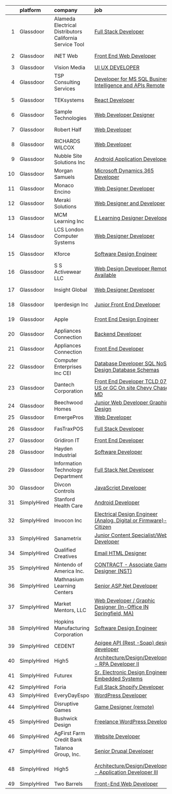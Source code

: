 

|    | platform    | company                                                   | job                                                                                                                                                                                                                                                                                                                                                                                                                                                                                                                                                                                                                                                                                                                                                                                                                                                                                                                                                                                                                                                                                                                                                                                                                                                                                                                                             | update_time   | location                  |
|---:|:------------|:----------------------------------------------------------|:------------------------------------------------------------------------------------------------------------------------------------------------------------------------------------------------------------------------------------------------------------------------------------------------------------------------------------------------------------------------------------------------------------------------------------------------------------------------------------------------------------------------------------------------------------------------------------------------------------------------------------------------------------------------------------------------------------------------------------------------------------------------------------------------------------------------------------------------------------------------------------------------------------------------------------------------------------------------------------------------------------------------------------------------------------------------------------------------------------------------------------------------------------------------------------------------------------------------------------------------------------------------------------------------------------------------------------------------|:--------------|:--------------------------|
|  1 | Glassdoor   | Alameda Electrical Distributors   California Service Tool | [Full Stack Developer](https://www.glassdoor.com/partner/jobListing.htm?pos=114&ao=1110586&s=58&guid=00000182d3d4597e97fcc4e2a8ebae7a&src=GD_JOB_AD&t=SR&vt=w&ea=1&cs=1_5cdca3ac&cb=1661411285720&jobListingId=1008077600908&cpc=853DEF62E69EE75B&jrtk=3-0-1gb9t8md4kui7801-1gb9t8mdkis1h800-e04a057f739591f1--6NYlbfkN0BtiBFi5YjP9ZVgmQsnln4xr0GV7s8VhvV0dPSb0dDBpUVf9aD_j55-KmLt9VUN1B3VlF8AYb3eKTlNrhTPoaNnjdDqE7L8g0RtbNykKr2ETIr-hP8JN_tbixVwPZ7PxVba5Ar6ODt3mDYJ4kPR-1ceqRzPW9Bz07uROl44aU4qPfuZdF83Dc6vRcRDoefVh4N5VyXgkLcbsCiEG9SLQD_TdqXSahm8uiZTx0XVA5yR0cUnP2zHzfvlwhc65NHKT4rhA7ErYLcrny1rx2n0i6iHutE28ZYSv4QPb7YfbIGw7arfBcP4oX6w7CKCAjVqWj9Q-o1Gm1oKEUL-DDALgCw8aK4bVgQo7dg1G5XI2GYiNkXNw1mnKDe_shfG6rCJ4pBd3w0kz93GvbZFVQlMwuXNsREu6K3RbRCrmKhoaD0-i3dM6WVaZhMuwVxOXh53dB8UkReqKWlbMa_CBnSKernlI592Sbe0S10PD5B1LbPjrHKACb9VgjNf_-JVPP-MQyWIyvXmUr88NTGhQUdn6ff4Lkv4_9mQVsiIKimE4PCbEHjB8OGBcpqX)                                                                                                                                                                                                                                                                                                                                                                                                                                 | 7d            | Hayward, CA               |
|  2 | Glassdoor   | iNET Web                                                  | [Front End Web Developer](https://www.glassdoor.com/partner/jobListing.htm?pos=116&ao=1110586&s=58&guid=00000182d3d4597e97fcc4e2a8ebae7a&src=GD_JOB_AD&t=SR&vt=w&ea=1&cs=1_fc48fd8d&cb=1661411285720&jobListingId=1008076715423&cpc=C63BD00756FD6F58&jrtk=3-0-1gb9t8md4kui7801-1gb9t8mdkis1h800-e1afe08bf094d9c3--6NYlbfkN0D4nuovUOU2dPryPr7-xanE7ZFWASvaSyNm3BqXIbrO0npDAFoAgEQsIqhxzWfd8G1kl1grHJh7g2HREcdzD7LBxgPRZeggaHYtWi60JnumK6bENs7eqncqBihIPEPLH3R0U1ECBzjNcoZl_rX4BoRnl5Toa5PfKd3LVBcbntWZM5T9bZqSaYpCsIpSkS2OWyJqYx3K0gTpBH0uLJDnbjL-3aotwA6LObkd23EqtnXWGTWuY64qVd4I5SrhIm7b5SDUGsHYvF2c6zyVygq3ipK7PI0uKjfCA2zr5WRfFAN6HmUqOzKDOq9xw3KppyNG-mGyYRfe5v1G6S0PNEhIPmEp6RSqun1Vdd0M0j0KyZWxzWhUdWtfMwv6d9qGcb-b-vtIcM9jqZoS59vnLuDMsIY237bTAyVMwTkJD19892Dj47dzNgX3MM4IdfzugIhcwW6FPj6F6eHgFiICvJ30wE6XrarMeOgxPlw0tn_-_HC8iFfs81ThiUu2QtsOgZDlBzk%3D)                                                                                                                                                                                                                                                                                                                                                                                                                                                                                | 7d            | Waukesha, WI              |
|  3 | Glassdoor   | Vision Media                                              | [UI UX DEVELOPER](https://www.glassdoor.com/partner/jobListing.htm?pos=113&ao=1110586&s=58&guid=00000182d3d4597e97fcc4e2a8ebae7a&src=GD_JOB_AD&t=SR&vt=w&ea=1&cs=1_b0b2cb5f&cb=1661411285719&jobListingId=1008076773300&cpc=44CD5376B8534B8F&jrtk=3-0-1gb9t8md4kui7801-1gb9t8mdkis1h800-19e53a7268198236--6NYlbfkN0DJ_NiDUn25TsccfMtQS5fdjkwEhZVGunI1iGscaADDmeKZjuEBMFajJPdeEwlP8JM_spvMmEgpTvnNBYsMiRZTChNUBQxgLk_wvenGH_0Io7ODJ7xufOapiQlj99C4-CjlOdkmoYVWw9kzIGMJ8BpB2mZbGeZD7OJMVejfeoS3_xsH2xP4qKWnBXClKuiDeZzVusKUGWWyaWpMfHU6pjFKoxK_PLxIgnshAVHdMxerF4YCx_XIMwjXUtgjEIA_nwju09t6NgBSAVElNMlo6iPU6zdAw1i46GNlyrE6bdvc7--QX2zYIIBLHEyF9BRYWaxfWcCOWYpXf6ZdBId92atOuBweEM5xuluD-1mS_19TBU1xffXboD7vE2hAMlb7SMSH0WId4YsaADzdLzIfRjOnBNdg_zVmzYgdfvXX10j5JBuD-beCul1cD_-YTvF_ib4yc5xuB9a_FZdvBdXBng2Vsz30SvDqU2c3-xmHIncxWttHbhv9T5P0-XrstI8agsM%3D)                                                                                                                                                                                                                                                                                                                                                                                                                                                                                        | 7d            | Remote                    |
|  4 | Glassdoor   | TSP Consulting Services                                   | [Developer for MS SQL  Business Intelligence and APIs   Remote](https://www.glassdoor.com/partner/jobListing.htm?pos=118&ao=1110586&s=58&guid=00000182d3d4597e97fcc4e2a8ebae7a&src=GD_JOB_AD&t=SR&vt=w&ea=1&cs=1_a0c12650&cb=1661411285720&jobListingId=1008079356393&cpc=A0637F14311B9419&jrtk=3-0-1gb9t8md4kui7801-1gb9t8mdkis1h800-bd99734cef067c1e--6NYlbfkN0DzaDHVbxJ-LJZej0v9fk4K-FwNocoxjQ_zxp68kPBvcnDJ4c9ythlAUBu8b3Z-79j6E14UJ8YkjMT0MrGFsGU20423JstuOCQErLociKt6JkSuSpuM86740DKFyApRd67Q7Q_dOopDyPGjlflDonuP1NMhuNcRYJ-bWkHjg8OUjSbi26lMQynJqiaV59BpbbzHpcIjDi9kxCgsMf0p2RfSWXisHmvmPP3rIQUEFmBOo6CW3aUy6p2eZj_saKIKyw-qTYLazS6fkYvZGpuK7m1RXWUifzg9RS93db7yQ-p1MNgpBFuJvKvqks2vBioQMZyJhsbBGowfu-ci-RPlWoHoYuC0dWb19VQPgzFhc6eYjbEFswdkA7sCq1LEdQOM-Smizh0Sn-kIHvlcLblp4tqN4LbgQbH4RrBvYQU6BJKi84QRaoBiTsRnnM7uEx0BThnSAcYjNVtYHHqGTvtWgw9jYDVohEYjkWuys46YIF8qkIF-Ix6V7R1A638f9MGoahys9JcgofnZ6KcUnerDHREu-H0hEOLgGjqSyHKd-Gmnqw%3D%3D)                                                                                                                                                                                                                                                                                                                                                                                            | 6d            | Remote                    |
|  5 | Glassdoor   | TEKsystems                                                | [React Developer](https://www.glassdoor.com/partner/jobListing.htm?pos=129&ao=1110586&s=58&guid=00000182d3d4597e97fcc4e2a8ebae7a&src=GD_JOB_AD&t=SR&vt=w&cs=1_36eba056&cb=1661411285721&jobListingId=1008082342317&cpc=A65DF3A704A48F9B&jrtk=3-0-1gb9t8md4kui7801-1gb9t8mdkis1h800-4f1a71afc4f658c4--6NYlbfkN0AuKz8EBO1xHDEL7V2YF9xF3dC_I9B9i-Zw2Jh8clPMK3KTieKealHQySFBD4L6FvPWOjxKfijNhfa78DfLQ1NcVEp29aYEWvtVi1SPl7xFNIAjb1LrAC5xrvKbhkvSvsjLHlsZuLpy7oOZ1pRwvfROdjcAYVkcZ9etmb934wta4PMxynN_hm2tuO0U9pYWoR7AwzfaJFAT2ROAfv6YK4EuPsUz7j-fU485U-PV3qtQLWQoad8-ph0NTZns4YalVtuPPve-Bwk-AN7i_mvucwaPihzTwqpatlVFDh4RI0rHfArkFfx3dZo7s0u4qv9QTfFwMd7-i3fzujwK-nOaTjJdZ9s_YYuMsVJ_lABC0_zKbAMlhjLw_tVTS_f1M2ZHf47uMd6cS1pTr5sgTvVAmHm63Gew2K3sA-qGWnP0gB4A-SZAbHvadm-AohgdX2gJwa_sAklpu76ic8gVgDWm3m0PlM0sx6mLRLeeiumMPBphl_LDuF0O2IwfzNdJkOvt_M7zGgvIXDsglzJITVoW2r6MeYvnCjPGwwmv_a7ZkdDZgUSwObMjCJAHi0NtKbjXeXP0oZpQaliYuS6-_WQmESSZRqWvQlUNi8Aaolpd0RKOzw2Vt--IsgsiqkEVsMmZ8NrKEgHwaDdOzwfySAY3p4SlcaSCPyCaGoprVBduFtimfkaqbTRE0_xLRWsnnZpamOexlNI2zJRILcOEjzNSB3DzVTkA9SnZBzHVFXYn3r1XU3ow1v2I0cYU8jDt703hD6YHOZp6jX22yc3Su49A5Aa208itQEcpX-9HAGqPfg4ZyHg_Bh8QlG8y70RjmhKcoJDU86FtEi5QD5QX8e16Q9yXzUNC68UTWvp6aIvRnz6jqnZZiphEYalarhGFHgvLgEfJZi-SApJX6qfFvF8OiLNV6m8z_LYTCNXX0FOZwQdsCQ%3D%3D)                                               | 4d            | Mooresville, NC           |
|  6 | Glassdoor   | Sample Technologies                                       | [Web Developer   Designer](https://www.glassdoor.com/partner/jobListing.htm?pos=120&ao=1110586&s=58&guid=00000182d3d4597e97fcc4e2a8ebae7a&src=GD_JOB_AD&t=SR&vt=w&ea=1&cs=1_98822406&cb=1661411285720&jobListingId=1008078578505&cpc=56C4EA4A1A191A49&jrtk=3-0-1gb9t8md4kui7801-1gb9t8mdkis1h800-cfcad52f3ccf37d8--6NYlbfkN0D4nuovUOU2dPryPr7-xanE7ZFWASvaSyNm3BqXIbrO0npDAFoAgEQsBBjUOAjv1PQnB3hwwrZmiOMA02kYqNnnHKWjfiGNMQW5EU7ErrgQUTQBKpdQ35ajdqRyVOpYt1ge-nlWBdEdOWxZg23c7O0q-QUnaWi8gZT3BRnlNxG5nms1UgSG3pAWYhhzkqBf5ih4thIgBAfx7T2rsyQMfT9GsBN1WqG01TyJ7WFzPEUHEh0zipQ-yAxIy0BD0HjmMMK5F4AZobRAeIDw0Dt_QgW7Mlpr_5vNKpRWmguwRmdeQD_y1ZQAB8q3VMUe02jrNn-7o9VhEJB2CJqR8Q4S4s72tkrVFPgDdrAIisfSeJQopfP4h4LPvXtOgJ9bjghZo52IYY0SW0gZU0q4gUjm7wKq8SbTZ4bdm7qOr6fiw7AC4zap86p9E8BBRB5JoATwiZkJbOIsqC-0aQB9ybOggTvOQ3v06Qo4qgM9USdOYcVBrPZRCBny_GGQskmt-AHAHhU%3D)                                                                                                                                                                                                                                                                                                                                                                                                                                                                               | 6d            | Ann Arbor, MI             |
|  7 | Glassdoor   | Robert Half                                               | [Web Developer](https://www.glassdoor.com/partner/jobListing.htm?pos=124&ao=1110586&s=58&guid=00000182d3d4597e97fcc4e2a8ebae7a&src=GD_JOB_AD&t=SR&vt=w&ea=1&cs=1_5ffb35ab&cb=1661411285721&jobListingId=1008091749519&cpc=5EFBB0462F9C6B7A&jrtk=3-0-1gb9t8md4kui7801-1gb9t8mdkis1h800-ccf4a3a27428b433--6NYlbfkN0CpzDdaQkua3np5pkmj49lKioZwmwxQ-yx5plwbYmV_M2ppq9rPgMqL0aacIbR4qMnlcXWuoTNZ68RyrpDQMy5IXOrqgTMIp79cFdQK4kGnKYP0HRxVs-RPFbXZnfRpaLFL86HGACT6aPZSn8BtYRQhHyYe94a3wS2a8Y9XDrDWox9P5LyD_UwPafbZ7w7TrQZPdiPP6Jx2h7N1uc0OVLDW-K7D5LQ0ftA_XAKW_5yBzjDeHGsJQl_xP4-6tgAaJ37lvY3E3wgArWU9_2mzr5LkxnwfWYP58RtF3mdH1cceD5KPTxcmgCbeu04Caz4iP7OK7J5HWc4zmjNISAw0Vza7AIIMsWl3buxg_83riNX3ebqL6DuHJYe4VPg8FEPKW1XX1-mVGvWVs0Mbp_bZn7h2fCicJtuPlrV2_p99mr7wr8RgBk-rJQIvz3bpj2fSwbP6HMYeKwG7DTf-iteuFs94eBfLJs9bFeAmoPIIWggFOjE4iQor7SOQJoF-ahveE6EKSlH3oLkliI2cz-PlQlP6zjeY6sGk5M5zUP7bKN9Un9TOzxfXQ9Vi)                                                                                                                                                                                                                                                                                                                                                                                                                                        | 24h           | Lincolnshire, IL          |
|  8 | Glassdoor   | RICHARDS WILCOX                                           | [Web Developer](https://www.glassdoor.com/partner/jobListing.htm?pos=108&ao=1110586&s=58&guid=00000182d3d4597e97fcc4e2a8ebae7a&src=GD_JOB_AD&t=SR&vt=w&ea=1&cs=1_cb9df65a&cb=1661411285719&jobListingId=1008081450904&cpc=FF950A86FEA5DF54&jrtk=3-0-1gb9t8md4kui7801-1gb9t8mdkis1h800-ae4ab351520d5d84--6NYlbfkN0ChOkzaZw4M5i8SG8WcReGC6aez5_eyH2_pm7e44sMAfesc8e6EPx66nlU4ywyPC6az_M9EiFSInG6bAEFSVlMIaPNhmx-LgXutxLjSQyr-Qu_wPGUNfHWqp9vmq13UxA8ySTpfZTm-R0djuHPxe_atlOKqcf43fkExZZXqjHwDjoBx3hqjglgeRpb71ewAyRZr4WIbehCObJIXsycuk9kR0xuERuSg3wLqe45ytp1j-QPyZ6ooHuZZYE0wgOUBlctI9-Q3SJ-Omn0iyp5g93v6pgfk7JGhnrQKQ8G75xOe3dv1onxgFUEmWVwy5Q1ta6dGPVk-5gBvmUxbLX-uDjyYY0Jt-UQuMergMBgsgBZLp0Jf-RSqGwX0G2BPmnpS0zt2CECTDDENotPCK5QpbOJW-tYNalgMCeX3JOOKsaWvPLkXJQKYHUGWnYu_Mb4Up9-Fj4GnMAT95pp2_EkNRWA2tFe44ORtiXdtMXc_ZDIuGjYtwZHAHhl8hIe7BA8DMME%3D)                                                                                                                                                                                                                                                                                                                                                                                                                                                                                          | 5d            | Aurora, IL                |
|  9 | Glassdoor   | Nubble Site Solutions  Inc                                | [Android Application Developer](https://www.glassdoor.com/partner/jobListing.htm?pos=104&ao=1110586&s=58&guid=00000182d3d4597e97fcc4e2a8ebae7a&src=GD_JOB_AD&t=SR&vt=w&ea=1&cs=1_3429deec&cb=1661411285718&jobListingId=1008088760040&cpc=61B26E8FEFFA679F&jrtk=3-0-1gb9t8md4kui7801-1gb9t8mdkis1h800-ce40f3e2a9b498d3--6NYlbfkN0CWH3ZDCGOsLWMcx0Feb4kJuHB95TvoSrmNm9lu-wIvEHhLcGa-Ut7Vg5QukrD7LobSVOIvIQ8qLLkIGbD1zCwTNqVZ5tf68SJlit1N03P43pyEq3hPsDoFPdvz_yciXo-h468qcZCpt6E-fImh0UEaDp3LWtcHfUTy9QhjF97VL1XskbC8wkxrB9Da4lrYB8b5gf_d2o-vw2ERkXVvjvj82Kxi74mkFmTGjyeRtIXkOAiU_1dKE3HB6u0rxjZBgH9AdJ6PrZ4nBkZlOVhfvPywzCEgQ2sHZPacBdF_M15xQeyW6OErAlvL71ZVZiiRI-STWPMmVkOVw4Uf2S6RriHANMPQzSGfnrVrRSiMfrsPQ9TrDhE2ClCOwgoN6ObHVB_D56byNm0QED2vLV8rrsz2276Crmygf1-M4UZz2OFkO-QF0iwyVy2LPKfjdimSsLkzAfVjzCGR7IC8-Ni3xBXViBgnwkAuaCEuv4vucRbk__4DDa62acvp-oKnL68Rlcg95p3BTgnhlw%3D%3D)                                                                                                                                                                                                                                                                                                                                                                                                                                                            | 1d            | York, ME                  |
| 10 | Glassdoor   | Morgan Samuels                                            | [Microsoft Dynamics 365 Developer](https://www.glassdoor.com/partner/jobListing.htm?pos=102&ao=1110586&s=58&guid=00000182d3d4597e97fcc4e2a8ebae7a&src=GD_JOB_AD&t=SR&vt=w&ea=1&cs=1_629f86ed&cb=1661411285718&jobListingId=1008081367623&cpc=E04C949A9101C6A2&jrtk=3-0-1gb9t8md4kui7801-1gb9t8mdkis1h800-28bf69f613eff58d--6NYlbfkN0Af7IH--f52cTUDwFMUanxXcd3NiV5wYJyzlyk1G5yREQl55-HAat8CpkxkAkMKUgpNZed8xcDHucdNZRJaMzT_jKszIc4QjzSJnaKjSailDM1T1TTiQvIVqxss748hHDCFZmzSgyuIOjVzUGohVAr7tcrrB3_uD6P6N5qQraC_D-lxehfgZFwFZoHw_WaFPqStXDnaZJeyqM1gtRNFRfysoB2dk5sdxPkH6z6KjQRabUTA7h4vx2PIMNsewlVMyIXqT9tzCE-8FYzZPKZIsRUcCFz-FH2t6kIURWiKrV3QrzkLy6lLdbHBtGaixS0ihGX7dY8x3FOaRyR8ihqFNp70rwzWvKUuGoKzgaYfAmLdIl8fmRGBUZ9RxK7GYDd9WKb58kvsJsHGRuN6XIeLFLIxuxgHKfJP9H7K2n4FOLZJ86BPhsGVEn6ilySZwmj-KE78fYutFam0TwyJA38CRfAI-UjttpSbwINWcMU50jCRBJWxNPn5fTSGgCnFDfPotTk81AzMwVi16w%3D%3D)                                                                                                                                                                                                                                                                                                                                                                                                                                                         | 5d            | Remote                    |
| 11 | Glassdoor   | Monaco Encino                                             | [Web Designer Developer](https://www.glassdoor.com/partner/jobListing.htm?pos=119&ao=1110586&s=58&guid=00000182d3d4597e97fcc4e2a8ebae7a&src=GD_JOB_AD&t=SR&vt=w&ea=1&cs=1_5f5e319c&cb=1661411285720&jobListingId=1008091364441&cpc=2F9DD8B511C89582&jrtk=3-0-1gb9t8md4kui7801-1gb9t8mdkis1h800-25b4361944f0cd99--6NYlbfkN0CVjp8eQq2X8g-c-TPDKEngJVNhygRZI_sRmDZV1i0hlN6T9Os67wfurc3Qg-jtRQVwwIA6LhptFSik3FK57NX9snbD0o-k-I-zuCmLGGOrZ001r-IChtRFaDnq_D1EE_z7klA5UaK3dZ8NJpaPtHHh6etMDjzcKddDTdmOBkwQZIn96XQViYrQvSMtQpTRyd5J-EfGxRcHNKC9gkiilDghD2n-C_6WesRDoIBp2_hJxxaE_eTQFlQoTpDzrRP-htff132kNUPFl95dBZHVi-e4y23vKKTb_1_kxRh8MObVLl6HG4qjCqG4UUChxJSjiPlulZiJK2mOuQA6hXfhB5z6zJd3Uz204wsq1ewDxh7thkzEPSPYcEXus8Fn-fh9T1rPYePuD_vS8RDaD_kVCgjoiXtla9Hf_K-Wz8y0WDNde3Az2P0MaUIVo_8KwFICTs0IWRpGPLsGHeskZ9EosczaaWozykyMUHOPsWb8y4R3CmLrvyKtnzshYA4MQuNoOSmF7rFzi2URKQ%3D%3D)                                                                                                                                                                                                                                                                                                                                                                                                                                                                   | 24h           | Encino, CA                |
| 12 | Glassdoor   | Meraki Solutions                                          | [Web Designer and Developer](https://www.glassdoor.com/partner/jobListing.htm?pos=125&ao=1110586&s=58&guid=00000182d3d4597e97fcc4e2a8ebae7a&src=GD_JOB_AD&t=SR&vt=w&ea=1&cs=1_e7ed19a9&cb=1661411285721&jobListingId=1008081345836&cpc=AC285F3A3ECA6BB0&jrtk=3-0-1gb9t8md4kui7801-1gb9t8mdkis1h800-20fcbee1eb88c48d--6NYlbfkN0BWi3eEu-Q0UpxkIUpdrJzmOxHi_XGcoZO2CjQXftiTGI9fTokWfZjTPkpzgBplrcMHEj60FUOAAjJF_SEv7CdTX2l153xa5mQfM55bnHf2pCufnXbA_nbXhgULVW4M0NFEb8U0XItsl9xVUnBCmHEpoi_IUS2Qom6lIOV5pTXvIXF_NF9MsHTArhePxnKDA4p8NGQHNL_J6aCIZIiCGZJBfJhKEI6cYba29HZ73cXhe9r1yRsi0m6Pwl0XVv2CQMJlJStYw11EJf5E4b9NGxs7-GqeKRRN3z-wJ1fSdduzh5HCHAay522UxpUN5h1wBDrOJLHII_jqrnIz2cocE6MZN7sDFcxdZMtxtLGvqtm5s5xIfA7vhNFu1air5CrhDWwiPUZ8uT7zY57bMLyLdsxsL6dRpLRuTy1xgJSkkn73BJkYA8XVpGKj-9PecGZxbi-ES1Q8MDhQ0OOKfLeQ7nvRS_g9EMLaHMKsX-UNyjXDTn4lVyQ7XGllpKgWxswR0vbiBFiyGuORTb05EWCigucof9837GaZjng%3D)                                                                                                                                                                                                                                                                                                                                                                                                                                             | 5d            | Remote                    |
| 13 | Glassdoor   | MCM Learning  Inc                                         | [E Learning Designer   Developer](https://www.glassdoor.com/partner/jobListing.htm?pos=101&ao=1110586&s=58&guid=00000182d3d4597e97fcc4e2a8ebae7a&src=GD_JOB_AD&t=SR&vt=w&ea=1&cs=1_9ccbec39&cb=1661411285718&jobListingId=1008082470339&cpc=235F38378B0CF412&jrtk=3-0-1gb9t8md4kui7801-1gb9t8mdkis1h800-e093dac171b69b24--6NYlbfkN0DukAwDndutArnS8OT3znlJ-TW2KpK_7rZjO0LfXc6UVE5AelGnR9ziLsejJOK-47G3845WL-nyqOPIvwwCxzbIzd1tizylWA4mzeO4uWFMoNS2MJ4wx3jreRPU6y_EBGVrkmM-bQBFylKzBHcgWqRFDh-mbn-fe1sydovqSFLj-GKTVaIwLHQQzq3AhKTvCw7HoGbiFg0stQsGP8SRcn9BYQz7Xl8klR4jFynmR0zwDjdfS101aSze_PQazYRMQ3hGQ0Nwr_x4ofyHyjOakDiEjCx6Opin4jzQS7AU_hzBDT-BVU9CDi4IyDyex7VoFuvVc78TBpSIJRWnTYf6xY8MBs_BDl5-MZxorPg7v9t7angPfjDLgzABX8Vr3Ia9uxgyJtDfTVaZmwF8M9-54O6p7bL7zE4vSYOSUw8vkumuXk5yLxLX-mSI9_wACEP5Eu-nuxAluPIrxfPnb31SHzoCWNxDs04B4Xql07sFClOwihsaPFtmt9F8SOvHy4xApzGKL0B77Lx0zA%3D%3D)                                                                                                                                                                                                                                                                                                                                                                                                                                                          | 4d            | Madison Heights, MI       |
| 14 | Glassdoor   | LCS   London Computer Systems                             | [Web Designer Developer](https://www.glassdoor.com/partner/jobListing.htm?pos=115&ao=1110586&s=58&guid=00000182d3d4597e97fcc4e2a8ebae7a&src=GD_JOB_AD&t=SR&vt=w&ea=1&cs=1_458da196&cb=1661411285720&jobListingId=1008089434599&cpc=6BF42D0955AE9A34&jrtk=3-0-1gb9t8md4kui7801-1gb9t8mdkis1h800-c5af3770667fa8b2--6NYlbfkN0CckLY1Y7Nzm7RAXoTq-bvgsovIKUj47znE7HlWw5vlrDWT7l6GaPFsZiavTqzdiZepbjqTB8tNII1euSfCslzRMne6UsC1cS9h_c9LO0VzmCtJPcA58nlToXyTIMF1z470Gu5bXTtmtld0XZNuDaSTSlq9Lsv4rur2itJV92kW2Tizz3Z4A6us3REyE5eRPpZj6cXGa-jWaBmcGHCb2333JCMjIfqGdZkGqQW2c5C2SxA4D2lVljOZFtqL1LtXEfRTwQ0yWv2YZfUBDhPVdeBRRQulsYUxMQk1h7IGUDon6_5aQHntOsS9hKOdCPajMwRqTQoCYiDM1IpkyM61i3Zku2Lk6DFREzWbJXzz5fv2vcLin9Wbzn-IooyCf7aGvzPIcr1BKHNtKu0RiB_CX0TuTW9gvL6SWD8EIEdikSZWO0ChykMRBH8ioOmUSgVdKu_OSoAxGcr77vk-sZhI1QP5_UG0FtUOo7EOk5tkDuXJH53iNeMdfFa_rHC8S69B3l6Uj8S58kG-GSvMGM3QEv4PrmvMDCFTuJ8AQ8gEolCGzhRlkh2CKsRwDUQq8y-hDbXYfKZ-pf4-mtj5pH7itjbjgVXtWz_p7Ucrs_slmjEtKUlIiOM3QOp-XKvtMrtnY3yJKpx-wBAThST5RLny07X-x8w5cUYuFb2su7a5KbdDlqDsjRTxJE9wJ3q9dQBI9VZeKxL_lJqATxVfZTmWiIsX5yImFyVwJ9m4mdoIuGX_2chxUweIHoMEv_URQTBRH3w%3D)                                                                                                                                                                                                                 | 1d            | Cincinnati, OH            |
| 15 | Glassdoor   | Kforce                                                    | [Software Design Engineer](https://www.glassdoor.com/partner/jobListing.htm?pos=126&ao=1110586&s=58&guid=00000182d3d4597e97fcc4e2a8ebae7a&src=GD_JOB_AD&t=SR&vt=w&cs=1_34e91394&cb=1661411285721&jobListingId=1008086231004&cpc=39A4E8CE329AB187&jrtk=3-0-1gb9t8md4kui7801-1gb9t8mdkis1h800-5caa10db12f5aa66--6NYlbfkN0C5IatSLh_Ak1q39eQQoPIxD737RW9NeiYGvIRXkrLjEBkC4LI6KweF0vk9JRHgKW-xh_tDPnsT3uvUdyZ7IMlUnPrF7AeLtcyaVXZQYPpPAM9euzfCne3xK4_hKqzTgnuHwFpsjQPslKN4c8n0X2Y1q7Af35WPntw15iG7R-VeWtoLTlkiZwCiyUAD4zVUFuNprDJ-Q3Yhr57_1hgZHH2Q4Xl6B8sNUglJHBpWVckiwiBdNZ26ZEV83nB27wD85HV6Qib2UV__tUcdx1Ln1vXqtWXUg9213q0-qkebObIISpGXuycEHo-NMS4daQiJrJ6FE4nkhVBcY9VDO7nap91hQVvectst4Ep7IFB2raRv_vs34MfISnIyv96M2Q8HFP4zsA3n88f7lfXCwx6Mchn22ypp6kny37hiIVMSVIaYQgSkxhcYBoDatR2ci8rnqxCTZUqjaCIub24LxpgkUFmUiVlGiwAdHHrgb_iCtNmJXbf7pa30R0K-L4pdLEjLsP9zV4uweax5NSDLHS8zZInlepfKxMNHhOJJl_OBna7qtD8118or-jO8ia6CZ-qGdHRt8AvJHQya5CRgu3puVtPx5k4jCclDW6HZGbUp11YDmg%3D%3D)                                                                                                                                                                                                                                                                                                                                                                      | 2d            | Redmond, WA               |
| 16 | Glassdoor   | S S Activewear LLC                                        | [Web Design Developer  Remote Available ](https://www.glassdoor.com/partner/jobListing.htm?pos=117&ao=1110586&s=58&guid=00000182d3d4597e97fcc4e2a8ebae7a&src=GD_JOB_AD&t=SR&vt=w&ea=1&cs=1_5b0a69b3&cb=1661411285720&jobListingId=1008081606232&cpc=FAE5E775D180B2FB&jrtk=3-0-1gb9t8md4kui7801-1gb9t8mdkis1h800-11231ee6cd76ebf8--6NYlbfkN0Ajr136nt6A_LHOZ7dazkZBMRVGXfFx1UH3hXSlGZi78qV2vh4IIPaG56QxCFgA56BGxcurypYQkBVspfsnTZJRG1jkpX72_XzffxBJorsT2OpLdH8jKJAKJqcGF31IQrDbUVhb_4mUmFjSEoC_puvAy6im2C8FJQNIGTPivGcq2Xp3QWDoD0YTXqusHQnNuVfLov6vtLe5iVpX9YL9NlSaWCEFlzuQHdLlynyIKx9d4crLBB1B6qP6ePbJaPqTLqw04SfQsYzTEedGP_LUVTjrtEld-JSbHicUemHBd1cJcY_arlQd8PbSshRIDHdsqTbwzumCC7PrfEq2Ndcgd_IUBBwcG7UuyfYVkpQmtlwd8KnC0-my4w2A6G4v61uL8mga01kUaqnoU5mMtUpp3hRyXnHPRyZIxlWfpcgVVcMxgYV_YC8LqHI5ZhmCfkhRfitbsTAgJmbk4WlBMijgEE7C6MCAY9jA1mzI0SgueNZtBDD2tFJ-i7qCB5N-2pz_9TDnewq1sMjm9_grPqtNcswyonD_g9qZAncbk6zflyfPEy-qQpxsasR4ldLt1eaj30TIBrNj_bgq2Cw6sMXsULIpDRUfyLeZh5_iaDon91XmjlNL-VhSHnDh2FQ1brZJeY1pCq_z9Q2nri5qimk6Kx8cjaU1VyzCO9srvFEAXX-E66BreEBips3AHAYwU4hhdRpjrzWAR9wrkprj7m2kxcz3A5NivPHAPwDFmVtVPSChYQB8xs5J1kCr6ft76pdnDi0%3D)                                                                                                                                                                                                | 5d            | Bolingbrook, IL           |
| 17 | Glassdoor   | Insight Global                                            | [Web Designer Developer](https://www.glassdoor.com/partner/jobListing.htm?pos=128&ao=1110586&s=58&guid=00000182d3d4597e97fcc4e2a8ebae7a&src=GD_JOB_AD&t=SR&vt=w&ea=1&cs=1_2ac688b2&cb=1661411285721&jobListingId=1008091208385&cpc=1CBFC3E34E2A31FF&jrtk=3-0-1gb9t8md4kui7801-1gb9t8mdkis1h800-096e8a0cc82cff96--6NYlbfkN0BKkHZu3wF05EeDimN_p6sYpKCMArvwa95YdH7UpkaBCobj99dZAfyu-RdhhpqQts8jrjn6oE_J_tCSd5pdIY9hTWhsiwlD7BAzoGfPF8vF2d5XWCY96HDP_m5erXNmPFmF1TvBRrKyyZyUZt0AxRyH_4Oghb-2zPN_ZUDXuiZ_Wz7FvOPiwNJEw-BuChnPk-RBmqZ4N4e3b4ONXEgseKJqxRXnUIdF_xnUBgd2hjA1mlVx-_QlIUFfhn0brP9lHQHmWiSrMy3j49EtGFmLaTJwAnjRVRDV8PZYR27wwT2F2DyTd0K53Vpj_VswXoR1Yeg-v-0-4spN39RODaypEPQRaWqtctYQibhGMXp0riwvQMMPrNw317ikttdGhPFZPYuKGoyKtORUNlXqNEODWcfPeFbe-qlj615ogI0Y1h5-TmMb4LY5teg63ZqHGU59JkxF7Cp3NPJ538L6qeAruxFAcBAVX-eMKd5ZeuMtYHYkmnQJcST6onW3yZwN-2BwneLh-ShAJQwCP_lW3a6CSxgs)                                                                                                                                                                                                                                                                                                                                                                                                                                                               | 24h           | Fort Worth, TX            |
| 18 | Glassdoor   | Iperdesign  Inc                                           | [Junior Front End Developer](https://www.glassdoor.com/partner/jobListing.htm?pos=122&ao=1110586&s=58&guid=00000182d3d4597e97fcc4e2a8ebae7a&src=GD_JOB_AD&t=SR&vt=w&ea=1&cs=1_7008532f&cb=1661411285721&jobListingId=1008076174801&cpc=6FC5BA77C9A4CD78&jrtk=3-0-1gb9t8md4kui7801-1gb9t8mdkis1h800-2ad2fee59a03fa89--6NYlbfkN0DzF0CVrooXUH6MVsxBE_ByJURBFSbGbt3xOo-4yBQ2fysayiuxINCpLC2NQepDjzcjscP2D_sSp0A-SgJ7Zm96ntDX9y2YcpYeOW8uOEEc1aVU-utn-EGiN7KWwPXE-e06UgSQVWq7B_t2H0LpRiJoxaJTNbfw9xCCCZrRhE67ZQQMqSuf4CcXhTOBOt04_4F5bWRoVKN3LPSLIQEZZvTn1olEz_VMOrmV1DmEhCD_fEZPd9h0l2AygBOMD3e0w4r4Ea5DRVw-5MIQD8C8-QfpHpGwcO2W-Wh-6T8rt9yxoFbGYwi82uITFbiEUKyliioJ_nEorvMs7MpkEs5WCykC6NDXnCF7mQe4WKVL458PwGrE450MRRNwwRqiSZvmuhOEDblI1v-xT4cGRaGoKBH1gFPUCE-_uGXG1wf4YNYtx2dZhfigXF3mNB74I_4TAZZNFnrFiEavv7S7b6CRzg6NI_buptu_fWT7eSrn3pS-c0n8CyUKOQQ6NKLdAvuO6ew%3D)                                                                                                                                                                                                                                                                                                                                                                                                                                                                             | 7d            | Norristown, PA            |
| 19 | Glassdoor   | Apple                                                     | [Front End Design Engineer](https://www.glassdoor.com/partner/jobListing.htm?pos=121&ao=1110586&s=58&guid=00000182d3d4597e97fcc4e2a8ebae7a&src=GD_JOB_AD&t=SR&vt=w&cs=1_cf7eb112&cb=1661411285720&jobListingId=1008077467977&cpc=3DB599BF2F4828F0&jrtk=3-0-1gb9t8md4kui7801-1gb9t8mdkis1h800-125b558422a298ef--6NYlbfkN0BvKrLyj5gPmtZO9T8euul8TCxuuKNOtzRJOomxnwSEodTz2Bc-sPZlMlNbJQ5kKAsXTZRUchZc3s37x7LjGQggA6t0QfDnSvVh5ir5OLbXS2vGKPQFR2zm8WTIPqr_kQ7Azqg0H76BZjyhoBttTBW05EhoP3j7o9-Y-nvO-dXRKgBkjO-jMa7U1SsS3YmysiNzyEi4azkg34N-s0RCS9YSplbGVlZPA7wceNkvROXICdMKCq8oe2W8BadLP3aJot_O_VzKykr3ks1yeu_H-uaGOr6uhNVpBVi7tHoLmWBzZRAhkrQVy8drole1uTvjLSV4VRDypYJ4duyZwbQtrDiUXykclhqnG-7uC4HH-NUxjRvsUuiTmyk6ITJdkKW4kfZu4JIOLb7l-DDbdubgfXk6uWXHk3yD847wjECVQ6ZnN_eOoxB1oWbM_2amL5qIstKxTGOMeZFqG1w5j_SXIXfQlfh0LXP348AnpERI0cilgtkavY0DON702JHVmvbyaTZ7RM0mIhbuhYi2dRmr-j1b6h_NW-5IJM5YRuqkm1DR2HOmC52X-4nAOoVDJJeBkLGIy2Fg8VJ3MmS0SKJxTo18fQF27K6p8ebM2HlGmRdpkB39C4RL_JkHdyKphP5DEZJAjgctbDey-yy4hc_N8phDa99rGc6XKa2xGbf5-joeBA8qtQ5pSWSXyvJg6lGgltC2rhuN2Kx00rILpFDjLhsRZl8wlog511TfhX3CKFmFNYJ_n3Mx8y6UGmnA_1-JejMJpNQLzPz4UZzltG_VTJbDCWaj3tfLSn6PboZfcmCUi3_bwva5kL29pZoPIWbYAd8-n9AqImLz581Gin2OO5DxTNSJvmGjdPVxpWxWwhk8a8_Piw_YCdD7gXlE9E0LPa0eXuc2COpS8nstyFOdLkIPHDI7jBg8Xs67VUQ7BDUEed1BLlRmDl6nrY5T1AH4RDB0xrCO_3T2lfz0FUhpQHjt) | 7d            | Beaverton, OR             |
| 20 | Glassdoor   | Appliances Connection                                     | [Backend Developer](https://www.glassdoor.com/partner/jobListing.htm?pos=109&ao=1110586&s=58&guid=00000182d3d4597e97fcc4e2a8ebae7a&src=GD_JOB_AD&t=SR&vt=w&ea=1&cs=1_b004eb83&cb=1661411285719&jobListingId=1008082475268&cpc=6A22310A23505C64&jrtk=3-0-1gb9t8md4kui7801-1gb9t8mdkis1h800-d94ae195136ea7f9--6NYlbfkN0B7asqLSFTVh84QNhoMZnykEkqd3VzFRgpMd30Tm6Y5VENC6MLRtzzi2zK4lE8wX3F5yZJed86yi-r8FiQ2R1btV9ms6DaGXUFfg86fbcZRQAZz_vUh62oz2KPHeVafCAvco4jU766IxPY5mzh4T_g5GkgUWUbQMriTETCtSIqiQdlNZ54Iyi65F2L7aZWMJVwgfbTPKDEJ-dDpWx9PJpt7LpgjPBeSDkIwfHOCNSH_kxs3snMo6U8rxPwxp0iSIXbzPOA3dOk4P0EYrltL9nBLAn__jk_gSQTou2MNaE2Ar7QfI40yFoSg7mEJ-S2wpJQT3p3c_YzmdssrmXvY0wqK9xxj48Aes3ftHfikFGSUXpWmRLJUyBhHaHPI6e_GXOtRDctui7zq8bMWhqvO-oX31EBBDlq_ynIkBVqfDFmsFpwBK27IRvvf6zo0KQzYKZeDtmPPvZV_n9seAhNTEPSQZuhqtBsD0zSW0zR2G3BKeGlDj_L2rzgn)                                                                                                                                                                                                                                                                                                                                                                                                                                                                                                    | 4d            | Brooklyn, NY              |
| 21 | Glassdoor   | Appliances Connection                                     | [Front End Developer](https://www.glassdoor.com/partner/jobListing.htm?pos=112&ao=1110586&s=58&guid=00000182d3d4597e97fcc4e2a8ebae7a&src=GD_JOB_AD&t=SR&vt=w&ea=1&cs=1_90b3cc01&cb=1661411285719&jobListingId=1008082487554&cpc=9C2286EA3771AAF6&jrtk=3-0-1gb9t8md4kui7801-1gb9t8mdkis1h800-fff52c7162c9839c--6NYlbfkN0B7asqLSFTVh84QNhoMZnykEkqd3VzFRgpMd30Tm6Y5VENC6MLRtzziPm8JMKUXcGHUSQemXTPQjO0sW2CNBVARtQ-ec8hV--TxbiMnTwXRSEboAnQUKHiiH5ITTwo2s23jlrAIea3HdeTeh0j1c6SpXIYUf3MEmoNzS7Zre51LLzh1OVlfe_5UTRYi4aicUmFM8fnguRFNyiyD408iP3k3-YFdC6HtnhIa-uALXp6xK0YO7U81YT38tVdO0Ndot9u1l_2-hQRk_sGJEcIW48qQP-2ir7X7yLYZ9cSnXaIxR_OpB1x4lA4FiGLb1lCkFq14hM2k2FSEl6Obbt4aZY-f2JbX_MXsno6Yi8HV7gD-oxcB9HlnDLtpDfiuAhCTgsqALMxaBX7o9jpbmdDA578YCQXoub3_hRiYVpQnNHLAlPfSKFwiOkyDn2kXT3IhzAmTvKDbPh4BUE0QXUbEBN7TCCleQ_SwXQTSxEPEQskjwVgBRzjTx7a5)                                                                                                                                                                                                                                                                                                                                                                                                                                                                                                  | 4d            | Brooklyn, NY              |
| 22 | Glassdoor   | Computer Enterprises  Inc   CEI                           | [Database Developer  SQL  NoSQL  Design Database Schemas ](https://www.glassdoor.com/partner/jobListing.htm?pos=127&ao=1110586&s=58&guid=00000182d3d4597e97fcc4e2a8ebae7a&src=GD_JOB_AD&t=SR&vt=w&ea=1&cs=1_fcd920b8&cb=1661411285721&jobListingId=1008086442274&cpc=F41FEAB56D215062&jrtk=3-0-1gb9t8md4kui7801-1gb9t8mdkis1h800-3f0da700dc88343a--6NYlbfkN0AVVnl_N3xmP3MApcGA3sr6MLnz8P423WWILI1WvbjE8Ry71v-lom9NKs8rBQiPPSeB1X5bTyI-djN2_73NSnBATDwPxc_izNWqKTg60_46Yq2i9fmQKpjpPTZC7WB-yOhOr8Os_h-HEtenT9Y1PhevQP__JFqcgXfkCXHEEYrDud1twiC5MLwB6AuGrtDGA8PTT25WYO-i2jH4GDMIj5HfgMrYWToR1F11GilvegwHuKjxdyfAPZAQ734Ekn2cXePISq7scsu0XcYfbnY9SGa3oiGNXL9o97MCmPjuQtu4-RXVgw7FKrh0scTWPJ9UEe8YquyTDPYC4xBaiwjQ9QSrIXhWTpO0srb5YE7yHIitckC10L39tcdC_F-QN023PCJfw2CEgY7GzW5lf5s1Jr2IUcE13zUBuneyY36tpU4gfSg0zK4IIDjw3l5gf0nNS1IdJhzer9B4HMabyhzy1Hosww6-sx9CsDxBZ_3jIIYNaOFb2h-sVE9RDUrwwhlHJiiMKJ3wdOQmG5QklcTv6BwiQgS_CNb_FPXaQY-gQRuSkYnXBTJZ31l9)                                                                                                                                                                                                                                                                                                                                                                                             | 2d            | Remote                    |
| 23 | Glassdoor   | Dantech Corporation                                       | [Front End Developer  TCLD 0714     US or GC    On site Chevy Chase  MD](https://www.glassdoor.com/partner/jobListing.htm?pos=107&ao=1110586&s=58&guid=00000182d3d4597e97fcc4e2a8ebae7a&src=GD_JOB_AD&t=SR&vt=w&ea=1&cs=1_c3685281&cb=1661411285719&jobListingId=1008089280526&cpc=281FE6ECBEE2538F&jrtk=3-0-1gb9t8md4kui7801-1gb9t8mdkis1h800-2817f9fbb455c2ee--6NYlbfkN0Bix7FBf67wPreTmEV6iJoPjf6M7sWQRdpx2Wb_2_BACGH2fKASdH6doEVuXpIiK16DtrwD2wrqZ2urHK_KZ0zZhl6CDoYNsqMSGsKpGuM7eYp6PmafUbJpa2pDOE0ITBfS1-LBzyJdK0U2fQZ1lxjQEwJQMC1rmmkI9fKDw6yFfn7yh-RgCGNQxmh0eBtwALNY1XkW1MpzQA_KNovIyJqIj7eSUMVaZNdyeanV1ElIjANYAI3oKJBARZQIjda5vPffIolOypD8nV_fUDdSLMZKL-C_HQkKjaGuKiAOYwYJLbl6HW0jfOyRBvyv9n5h53MNMfyrhlF3lZoxRAivcBVTf0BCiNEQBs36Rz35QGPK0PF59o-wewjwHGDVqCDd6VjSeMGXW9v3Bp3zvvOvfTyZIhQ9l7gi21u5u1McwzsfzmygqyxLIyNPPGwfTvf_4VE8xKNkFtwXHWIPPAt69wbCQe2jNbqDhyISDtYTVMO9kDdEQKaJMUwXAtiVHB9DwAq2eJ5gOnDOCXSQGdHZUZmHWjJFY34OEQKW8cJR2Ry2VW5xfTHyiL6g)                                                                                                                                                                                                                                                                                                                                                                               | 1d            | Chevy Chase, MD           |
| 24 | Glassdoor   | Beechwood Homes                                           | [Junior Web Developer Graphic Design](https://www.glassdoor.com/partner/jobListing.htm?pos=111&ao=1110586&s=58&guid=00000182d3d4597e97fcc4e2a8ebae7a&src=GD_JOB_AD&t=SR&vt=w&ea=1&cs=1_03721b43&cb=1661411285719&jobListingId=1008088154777&cpc=5EFBB0462F9C6B7A&jrtk=3-0-1gb9t8md4kui7801-1gb9t8mdkis1h800-e5a75d5371e116ff--6NYlbfkN0AS57DkDylVShPhgOjpRgGCZifuE7BsZsr_ouSWgREGsfugbRmSlEtncIuNf3vDBCeyf68J5nZxZYEBubrvQ1Ya8lET2qj_ldh_tX8aXNGnMUZvZOcjXoF8rdJSE9KivNXCcOCPsmf3eYDd9pdbtRh9uiWPtwamluq1FfF4sJ2rRcNFmpW5XEK0bxZwXqCypen8-qIyO2Zfezo-biNZpEtg6dbmABAO-0qm75F6JCnzBnOvrlVzYPOm-WVLOhwcPpXqY3d2-2BfdNkteiVXzcn_nYB4rS5bE6uquj8lE9sXjX9YsTil4FXXtQvzqvmkjNjY2BHKc0jod1pR_iBuTRU0Q6_Ni6RqSbOAYzfuGWYrM61kKnLgTHLbq7fYViVADwp9N63jl54yiRKuiXmzTcsu21_QtnOUAfrAH0hfcG2qIFPqwTjoHFX8AN7aM023mwtEnJfZUvpTwWnYQPhBaXvgz5sc42qf5qNjj9VKVWnIyn-j2z_kUixpuNp8Zg69O7XODpa35FtzVg%3D%3D)                                                                                                                                                                                                                                                                                                                                                                                                                                                      | 1d            | Jericho, NY               |
| 25 | Glassdoor   | EmergePros                                                | [Web Developer](https://www.glassdoor.com/partner/jobListing.htm?pos=130&ao=1110586&s=58&guid=00000182d3d4597e97fcc4e2a8ebae7a&src=GD_JOB_AD&t=SR&vt=w&ea=1&cs=1_4af24686&cb=1661411285721&jobListingId=1008074369525&cpc=8795CF9063CD573D&jrtk=3-0-1gb9t8md4kui7801-1gb9t8mdkis1h800-a66dc80c5672bf4c--6NYlbfkN0C_HedoB1A1a6ezv_-FpSKqIn8hw3yEt_AqWuAqj4FwibS59Lgp-sp_L0-iDnUtWe66cJy3ndJt5KvhmG5cQYHC74wPQ7KSRdpO_kytp3EpR67sK0AT5CCfpWkEwEkgBggZoisUFvNqzASvjSa506VN3a_Wdh3pvhjNcLsOBuzIW2I3R032lvsQQv6e7W8wNFKRbGEhfHZLgTwhZ6JgLX-76J4jhDbRX2VEvrfMYJUFmXebl3B_2bavoTl7zquMy37jlCCK7k2SQl6cbXPuVFCRNCjk7w4n8uQzZfZ7v4J7ooMZInLdbaqHH_ViLv7qoKrCsdB7bRQ4N5BjHwXfkRIEakvBWuYlsO5cnngeF-_KFU9FvbMoiHhAU2Bz6aukHrlJsPqXA23I1doZaTGqvfcK-75dTj8oUS0jw-L_WCEMobjv5eaZ4DMKLNeCtrP7tEpehciofoxoQv5WFJ2ZLj6sBIJiUTqduE3zeySGMcjI33K6oSbkS3sUNFxHLEAHBno%3D)                                                                                                                                                                                                                                                                                                                                                                                                                                                                                          | 8d            | Atlanta, GA               |
| 26 | Glassdoor   | FasTraxPOS                                                | [Full Stack Developer](https://www.glassdoor.com/partner/jobListing.htm?pos=106&ao=1110586&s=58&guid=00000182d3d4597e97fcc4e2a8ebae7a&src=GD_JOB_AD&t=SR&vt=w&ea=1&cs=1_31f966bf&cb=1661411285719&jobListingId=1008083383930&cpc=214153447B1391FC&jrtk=3-0-1gb9t8md4kui7801-1gb9t8mdkis1h800-6080ad95ce5d6802--6NYlbfkN0A39onmCWqNPbr1tf4qLr9FsPTeLibYi9kF-97T0cPSGWotWouE0UKopkqTmtz0qlm54a6JE02EVuDBQlixMHGAO5V2l1yg6kHR6yttXz3avjvhFij3Hit5kRNFKPST6IbBWuT0XMzvvG6p-WRb6cg2RhqHG7f_CXl-cpus4i8kwF9Xx98z4VpvaAJwLh97kKkTVLtJbhFYXu-ON7yH6JCLKgS3gdJd5jPHsr2lU3saAE_ylc4wCOSlQIbGxhAh8qcrpDkzeoamGFSRPTRTyYBcomjK-CBQg1er551ytRYHPuuk_0cbKffU_yFH2x8hFMoePabDVVzKXhEyWPqpa7XY9BLBJM2teNiBbYYzQ46ulUADAMNdvri6cVgfHdhFhsITqUWdIwArWQybbPvdAU04SOhmggT6M6vAMRxCyowTMYDJjGSwgEAf5sV-jYgM7RznVuNk-DnZfNMgYatBAKuCGIQCN1xdOQZ-XqoFh1CBAXz4awsqWIiqk7IewDei3z6Z3eq_xjJkDg%3D%3D)                                                                                                                                                                                                                                                                                                                                                                                                                                                                     | 3d            | Rock Hill, NY             |
| 27 | Glassdoor   | Gridiron IT                                               | [Front End Developer](https://www.glassdoor.com/partner/jobListing.htm?pos=123&ao=1110586&s=58&guid=00000182d3d4597e97fcc4e2a8ebae7a&src=GD_JOB_AD&t=SR&vt=w&ea=1&cs=1_f973573d&cb=1661411285721&jobListingId=1008069085097&cpc=3BA4CE39D5B5DEF5&jrtk=3-0-1gb9t8md4kui7801-1gb9t8mdkis1h800-41a634fc7a237502--6NYlbfkN0CTHA6cd59lXtQJ-DuZtBHQsSjOn019HaVEc20FtZol1_8bPJW14iotuMuGn0biAaHi60DeP6d4WuwR-YTGiwg-NNXHDMzuUtj3gk12mTb5tRPYBsvsKptDV8UrKveJgsJMrUPunXERh0BtBtpRRoMmWLgGX8Vy66G_8g3RruAZpbpLWQA2FbRd8w3P0_2Cj_nWI7Z9-P1ANFzERHK2GMjN82kMtF0zjN3GITg-D20ZNx1RHuIU0KoQOLgyxY7Zwz-MNfHt8uaWmQdcdDwR3ahQc3RH62tEsuWYmlBMnzSIQDHHtw8zBlwn2J2oiB8--G7_xfohK4elv6zAT1mxrZfc3aB3gnle0fc7r1YVjPrXnHLCyMUpfUwWnWjkRT7OnydLMOlYcT_Lk7qDOXmPGmgX5bECb3J2XwZ8qbUQChxUc3a_uSb41-6T9-pWPpovMq4raOnwk3-ouYEeZUzNlkgu9hWOj4PxWfB0XSBWib-fDOSzQQBHmIMi3Zz-sZlX3rs%3D)                                                                                                                                                                                                                                                                                                                                                                                                                                                                                    | 12d           | Remote                    |
| 28 | Glassdoor   | Hayden Industrial                                         | [Software Developer](https://www.glassdoor.com/partner/jobListing.htm?pos=105&ao=1110586&s=58&guid=00000182d3d4597e97fcc4e2a8ebae7a&src=GD_JOB_AD&t=SR&vt=w&ea=1&cs=1_f67410de&cb=1661411285718&jobListingId=1008091695587&cpc=235F38378B0CF412&jrtk=3-0-1gb9t8md4kui7801-1gb9t8mdkis1h800-415adbc4ad346c55--6NYlbfkN0DzaDHVbxJ-LJZej0v9fk4K-FwNocoxjQ_zxp68kPBvcnDJ4c9ythlAHE255_DghaFeMPJx-HL1COyNhBYn3N-cPsgdcngQBEr0DJ2MOc0pZ1XI-PeejIwLI4lwIRRBQgdD6iVqchyakwlafN3edKNOlF1L0ASEDMG7le2wqf88xF2gR8Ko4g8xHYnl9HtkaNCzG5YOGV3LVmD1C87zgdfFLz5Nr541Y-9hzL76Q5AbQ4R8aEAZrtJTOD3J-mz6AuTRptv1ZoVuuvCUxIVCkSOT8mRX8gEfs_aE08P715KCvLoxwWxzNHpnkEsvzI7vSx8H_zgTx22qqu55FhSnekCwG9fiv_B-gx7Lx5HHL9c_71eXyDOHHxF9LN4E4DqwMg2f04uieHZD0NLMGlfjhNVkgNP5PaungIBJmXuelv6Ho7fQAdw89NLJg1RN8DAoNqUlUcObgjxx4Wh8QpICbBZZO7Ooxqo6s5Ddt6htmyAMoIYYQ4N48KQQz2EhINshH3gaLXU-ozuEIw%3D%3D)                                                                                                                                                                                                                                                                                                                                                                                                                                                                       | 24h           | Tulsa, OK                 |
| 29 | Glassdoor   | Information Technology Department                         | [Full Stack  Net Developer](https://www.glassdoor.com/partner/jobListing.htm?pos=103&ao=1110586&s=58&guid=00000182d3d4597e97fcc4e2a8ebae7a&src=GD_JOB_AD&t=SR&vt=w&ea=1&cs=1_515f588f&cb=1661411285718&jobListingId=1008089437711&cpc=18C664983486888D&jrtk=3-0-1gb9t8md4kui7801-1gb9t8mdkis1h800-9eb943bcd35767d8--6NYlbfkN0A0oXxtaiUABWoeoku3u1fBj91lxuYFZZPqtsu_MUy36WuXMvEP6YZHHhnOSjD1a4-Iljaxb16mT6qpkZD_K7AgEdCfy7pSd0M9KPAqq4D5oNxP10FGVZY4KvPKDs-GkNIBhBw_cLyLqyvWquIt1Bysjjz4VLdzok6-kSObwkLLvq2GyeBOQVBhjO08VdMxfm9aOK23U_5v8Zw-0XY1h-h2aNU3YzY2J9YKzHPS3JNDQ6OPwJ1bmw87wo0zHVJPzVZeGTk9JnCGOk7A7Y89kpiWv5R3nKrMr63syQnMsmH8IMKkjXD0AMVe9TJJLFrydmmNt7OSABmUzKHpk-tBxc4bhmoZBEewi-P_K89NIfE4mqycA4gG7fM812b3iJHIO_XvT2tz9uhG-iAdXE-bVcNVYx_wt1B5Jhzsza8iXgaYmrAktLwr7LMXPJ6qYNxdQrPVlLZPFPtzFprD2Tv5kr3DHCgGVApPE4651xIjP2bzMPagW6-xBuNjnmqDNS6GafaPTPJFsKENZQ%3D%3D)                                                                                                                                                                                                                                                                                                                                                                                                                                                                | 1d            | Boston, MA                |
| 30 | Glassdoor   | Divcon Controls                                           | [JavaScript Developer](https://www.glassdoor.com/partner/jobListing.htm?pos=110&ao=1110586&s=58&guid=00000182d3d4597e97fcc4e2a8ebae7a&src=GD_JOB_AD&t=SR&vt=w&ea=1&cs=1_340cb8f6&cb=1661411285719&jobListingId=1008085948632&cpc=BCC169F53084E245&jrtk=3-0-1gb9t8md4kui7801-1gb9t8mdkis1h800-7ec187ce17b32ac9--6NYlbfkN0CZzy9Huijjh3d1SjCKriiR4gbKd7brzUz1q8lpc7S5tIxT3hhH5P86AwD2PRz2kbnty5UqTw-v57bfWSSHKiuu_99qnxF8ZrOL7KudPiNAzbFeq6DRPCBJ5fwiKbknIKMv-L2TA5nlYqhva4Hik3C7g42dKzTvWYSerqV5hOba9Lef945my2wdFAiuwAsV3ImNiNTU2G8OMg_NZOr8o9Re26OBtWim3P8oVCDxiS0-I2fTxMHM8URBAr1U_EIFTwmk3lj_ctcKLbSHxzRkVzq7-_ftmovQV-tgVUHCYPWUU5uXFd8QPKPWJ7G_ZKUiJDfGdgqc1nvtjzhiJ4BKZ0hlE-DUw2tlk6l_bZx11atoHYFc6ZN7mMur-afeztR90owJfZaEntP0u9_seAmomSAck59Mwaxd_7371qlZpKf3760qdGFuhoIuC5_PNmylP5pGpWJT9jzLnK3xgvEYRkyv0MXYZSy1_jZJFovvSFG2apcFN2YzSbvNMf2Kfc5IPBg%3D)                                                                                                                                                                                                                                                                                                                                                                                                                                                                                   | 2d            | Dallas, TX                |
| 31 | SimplyHired | Stanford Health Care                                      | [Android Developer](https://www.simplyhired.com/job/bixntMy0ujDioU4BjtZEEvVL_r_XDW95SQ5woSmxcbcU1YTvBsekZQ?q=design+developer)                                                                                                                                                                                                                                                                                                                                                                                                                                                                                                                                                                                                                                                                                                                                                                                                                                                                                                                                                                                                                                                                                                                                                                                                                  | Recently      | Palo Alto, CA             |
| 32 | SimplyHired | Invocon Inc                                               | [Electrical Design Engineer (Analog, Digital or Firmware)-US Citizen](https://www.simplyhired.com/job/G1pQ0MOAjilGhctWOxHN5NPB0llesusGeYddWIhlrQhfArhTxOFFrw?q=design+developer)                                                                                                                                                                                                                                                                                                                                                                                                                                                                                                                                                                                                                                                                                                                                                                                                                                                                                                                                                                                                                                                                                                                                                                | Recently      | Conroe, TX                |
| 33 | SimplyHired | Sanametrix                                                | [Junior Content Specialist/Web Developer](https://www.simplyhired.com/job/LASvtJ11dROxqez-sYEpd2qXSuWQqILthJbMmanHb40p2RydnsCl3A?q=design+developer)                                                                                                                                                                                                                                                                                                                                                                                                                                                                                                                                                                                                                                                                                                                                                                                                                                                                                                                                                                                                                                                                                                                                                                                            | Recently      | Remote                    |
| 34 | SimplyHired | Qualified Creatives                                       | [Email HTML Designer](https://www.simplyhired.com/job/U0cgQfoO-AnrrWdPVQnKgrN5wt3Ijs7aOi0pL0rsuXWeYtR2qS2jkg?q=design+developer)                                                                                                                                                                                                                                                                                                                                                                                                                                                                                                                                                                                                                                                                                                                                                                                                                                                                                                                                                                                                                                                                                                                                                                                                                | Recently      | United States             |
| 35 | SimplyHired | Nintendo of America Inc.                                  | [CONTRACT - Associate Game Designer (NST)](https://www.simplyhired.com/job/gtct-XnGZ_zTfwf6pqrShCeuZurC4G5GBTi3IVtDFjWKfsKBVgZsjg?q=design+developer)                                                                                                                                                                                                                                                                                                                                                                                                                                                                                                                                                                                                                                                                                                                                                                                                                                                                                                                                                                                                                                                                                                                                                                                           | Recently      | Redmond, WA               |
| 36 | SimplyHired | Mathnasium Learning Centers                               | [Senior ASP.Net Developer](https://www.simplyhired.com/job/L0vu_Hj5NUcrZBOilylFXyyer3y4NogYP_aSF4JF4ZIhKuaPw9e87A?q=design+developer)                                                                                                                                                                                                                                                                                                                                                                                                                                                                                                                                                                                                                                                                                                                                                                                                                                                                                                                                                                                                                                                                                                                                                                                                           | Recently      | Los Angeles, CA           |
| 37 | SimplyHired | Market Mentors, LLC                                       | [Web Developer / Graphic Designer (In-Office IN Springfield, MA)](https://www.simplyhired.com/job/O2JM3P62yfgrJ7vbOJJ1DIO2ROdM60FcioKWWNCu4XXvn1FU8pnANw?q=design+developer)                                                                                                                                                                                                                                                                                                                                                                                                                                                                                                                                                                                                                                                                                                                                                                                                                                                                                                                                                                                                                                                                                                                                                                    | 6d            | Hartford, CT              |
| 38 | SimplyHired | Hopkins Manufacturing Corporation                         | [Software Design Engineer](https://www.simplyhired.com/job/qY8slYaw9wD2ocnPC4HaJoxOS535kfd1g9te5vVup0OD4IWDFxIROg?q=design+developer)                                                                                                                                                                                                                                                                                                                                                                                                                                                                                                                                                                                                                                                                                                                                                                                                                                                                                                                                                                                                                                                                                                                                                                                                           | Recently      | Emporia, KS               |
| 39 | SimplyHired | CEDENT                                                    | [Apigee API (Rest -Soap) design-developer](https://www.simplyhired.com/job/p0qtJqteEt32VX75XH9Xw5B8EZ0yEwG8aQ1bR3GgbxnvcDyBUZPSJA?q=design+developer)                                                                                                                                                                                                                                                                                                                                                                                                                                                                                                                                                                                                                                                                                                                                                                                                                                                                                                                                                                                                                                                                                                                                                                                           | 9d            | Phoenix, AZ               |
| 40 | SimplyHired | High5                                                     | [Architecture/Design/Development - RPA Developer II](https://www.simplyhired.com/job/yMNglyQLcrFV6An48dUsURK9DPtPGeXzwLpr2cfcwa3cT61gzIAutA?q=design+developer)                                                                                                                                                                                                                                                                                                                                                                                                                                                                                                                                                                                                                                                                                                                                                                                                                                                                                                                                                                                                                                                                                                                                                                                 | Recently      | United States             |
| 41 | SimplyHired | Futurex                                                   | [Sr. Electronic Design Engineer - Embedded Systems](https://www.simplyhired.com/job/yTf32o-rtkg6fYLSAykoSvHBGAtyJYSCa9SqNVcKrFQWik9sHIITzg?q=design+developer)                                                                                                                                                                                                                                                                                                                                                                                                                                                                                                                                                                                                                                                                                                                                                                                                                                                                                                                                                                                                                                                                                                                                                                                  | Recently      | Bulverde, TX              |
| 42 | SimplyHired | Foria                                                     | [Full Stack Shopify Developer](https://www.simplyhired.com/job/6zebmCYSybC5CsAqTMmwgzN8SGZ9psIONVR_zawNcI4hKIPvbwPXNA?q=design+developer)                                                                                                                                                                                                                                                                                                                                                                                                                                                                                                                                                                                                                                                                                                                                                                                                                                                                                                                                                                                                                                                                                                                                                                                                       | Today         | Remote                    |
| 43 | SimplyHired | EveryDayEspo                                              | [WordPress Developer](https://www.simplyhired.com/job/iSSDBlUtL5S-wcqUlb6ETU47z7TCLaKCL_vjZnXuX99Z8kxQ4HgW6g?q=design+developer)                                                                                                                                                                                                                                                                                                                                                                                                                                                                                                                                                                                                                                                                                                                                                                                                                                                                                                                                                                                                                                                                                                                                                                                                                | 6d            | Remote                    |
| 44 | SimplyHired | Disruptive Games                                          | [Game Designer (remote)](https://www.simplyhired.com/job/vytt5GMA1R1RrMNWATalKkRekAf5tHIK0Z9-YoH7I87k-ZDlqThfFg?q=design+developer)                                                                                                                                                                                                                                                                                                                                                                                                                                                                                                                                                                                                                                                                                                                                                                                                                                                                                                                                                                                                                                                                                                                                                                                                             | Recently      | Berkeley, CA              |
| 45 | SimplyHired | Bushwick Design                                           | [Freelance WordPress Developer](https://www.simplyhired.com/job/cT9tazAs1RJDKybQmBhxG0cez39wk9YtXMULvuD1Jh9iVS3-uLQ0sA?q=design+developer)                                                                                                                                                                                                                                                                                                                                                                                                                                                                                                                                                                                                                                                                                                                                                                                                                                                                                                                                                                                                                                                                                                                                                                                                      | Recently      | Remote                    |
| 46 | SimplyHired | AgFirst Farm Credit Bank                                  | [Website Developer](https://www.simplyhired.com/job/XT3hCkL1thcJ7E0gmD4WIcLFoKHvcn9rU5czBBPEsode7ZOSZjlGCQ?q=design+developer)                                                                                                                                                                                                                                                                                                                                                                                                                                                                                                                                                                                                                                                                                                                                                                                                                                                                                                                                                                                                                                                                                                                                                                                                                  | Recently      | Columbia, SC              |
| 47 | SimplyHired | Talanoa Group, Inc.                                       | [Senior Drupal Developer](https://www.simplyhired.com/job/3XGvfPevcbEiJoNoyWXzmUYAogiQfl4_zvsy4vNqHVOFysnaPoLW2A?q=design+developer)                                                                                                                                                                                                                                                                                                                                                                                                                                                                                                                                                                                                                                                                                                                                                                                                                                                                                                                                                                                                                                                                                                                                                                                                            | Recently      | Remote                    |
| 48 | SimplyHired | High5                                                     | [Architecture/Design/Development - Application Developer III](https://www.simplyhired.com/job/pUSA7VOoZQeYL617CpYozLYUY2q6SCDU-lFfA1tvbxB1faKpZRUy-w?q=design+developer)                                                                                                                                                                                                                                                                                                                                                                                                                                                                                                                                                                                                                                                                                                                                                                                                                                                                                                                                                                                                                                                                                                                                                                        | Recently      | United States +1 location |
| 49 | SimplyHired | Two Barrels                                               | [Front-End Web Developer](https://www.simplyhired.com/job/mN0Er_gWXdwgQRXbb5ZpQgYIzfbFaDvPYpRd6CEe_maGQFORIvUwFg?q=design+developer)                                                                                                                                                                                                                                                                                                                                                                                                                                                                                                                                                                                                                                                                                                                                                                                                                                                                                                                                                                                                                                                                                                                                                                                                            | Recently      | Remote                    |